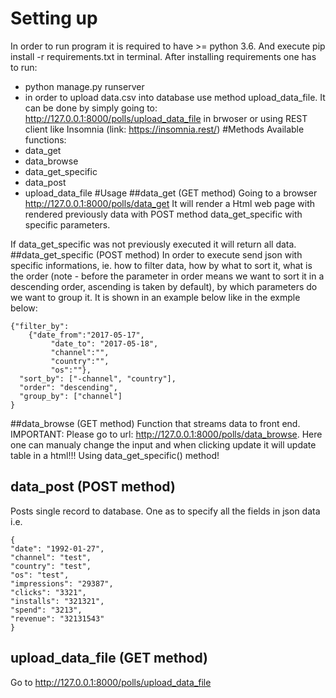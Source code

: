 # Setting up
In order to run program it is required to have >= python 3.6. And execute pip install -r requirements.txt
in terminal.
After installing requirements one has to run:

- python manage.py runserver
- in order to upload data.csv into database use method upload_data_file. It can be done by simply 
going to: http://127.0.0.1:8000/polls/upload_data_file in brwoser or using REST client like Insomnia
 (link: https://insomnia.rest/)
 #Methods
 Available functions:
 - data_get
 - data_browse
 - data_get_specific
 - data_post
 - upload_data_file
 #Usage
 ##data_get (GET method)
 Going to a browser http://127.0.0.1:8000/polls/data_get
 It will render a Html web page with rendered previously data with POST method data_get_specific
 with specific parameters. 
 
 If data_get_specific was not previously executed it will return all data.
 ##data_get_specific (POST method)
 In order to execute send json with specific informations,
  ie. how to filter data,
  how by what to sort it, what is the order (note - before the parameter in order means
  we want to sort it in a descending order, ascending is taken by default), by which 
  parameters do we want to group it. It is shown in an example below like in the exmple below:

```
{"filter_by":  
    {"date_from":"2017-05-17",
         "date_to": "2017-05-18",
         "channel":"",
         "country":"",
         "os":""},
  "sort_by": ["-channel", "country"],
  "order": "descending",
  "group_by": ["channel"]
}
```
##data_browse (GET method)
Function that streams data to front end. IMPORTANT: Please go to url: http://127.0.0.1:8000/polls/data_browse.
Here one can manualy change the input and when clicking update it will update table in a html!!!
Using data_get_specific() method!

## data_post (POST method)
Posts single record to database. One as to specify all the fields in json data i.e.
```
{   
"date": "1992-01-27", 
"channel": "test", 
"country": "test", 
"os": "test", 
"impressions": "29387", 
"clicks": "3321",
"installs": "321321",
"spend": "3213",
"revenue": "32131543"
}
```
## upload_data_file (GET method)
Go to http://127.0.0.1:8000/polls/upload_data_file
